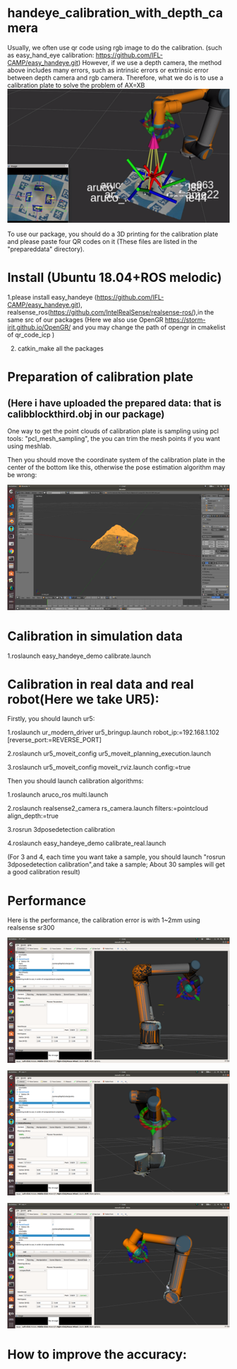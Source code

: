 # handeye_calibration_with_depth_camera

Usually, we often use qr code using rgb image to do the calibration. (such as easy_hand_eye calibration: https://github.com/IFL-CAMP/easy_handeye.git)
However, if we use a depth camera, the method above includes many errors, such as intrinsic errors or extrinsic error between depth camera and rgb camera.
Therefore, what we do is to use a calibration plate to solve the problem of AX=XB
![image](https://github.com/pyni/handeye_calibration_with_depth_camera/blob/master/figure/block.png)

To use our package, you should do a 3D printing for the calibration plate and please paste four QR codes on it (These files are listed in the "prepareddata" directory).

# Install (Ubuntu 18.04+ROS melodic)

1.please install easy_handeye (https://github.com/IFL-CAMP/easy_handeye.git), realsense_ros(https://github.com/IntelRealSense/realsense-ros/),in the same src of our packages (Here we also use OpenGR https://storm-irit.github.io/OpenGR/ and you may change the path of opengr in cmakelist of qr_code_icp )

2. catkin_make all the packages

# Preparation of calibration plate
## (Here i have uploaded the prepared data: that is calibblockthird.obj in our package)
One way to get the point clouds of calibration plate is sampling using pcl tools: "pcl_mesh_sampling", the you can trim the mesh points if you want using meshlab.

Then you should move the coordinate system of the calibration plate in the center of the bottom like this, otherwise the pose estimation algorithm may be wrong:

![imageca](https://github.com/pyni/handeye_calibration_with_depth_camera/blob/master/figure/coord.png)


# Calibration in simulation data 

1.roslaunch easy_handeye_demo calibrate.launch

# Calibration in real data and real robot(Here we take UR5):

Firstly, you should launch ur5:

1.roslaunch ur_modern_driver ur5_bringup.launch robot_ip:=192.168.1.102 [reverse_port:=REVERSE_PORT]

2.roslaunch ur5_moveit_config ur5_moveit_planning_execution.launch

3.roslaunch ur5_moveit_config moveit_rviz.launch config:=true

Then you should launch calibration algorithms:

1.roslaunch aruco_ros multi.launch

2.roslaunch realsense2_camera rs_camera.launch filters:=pointcloud align_depth:=true

3.rosrun 3dposedetection calibration

4.roslaunch easy_handeye_demo calibrate_real.launch

(For 3 and 4, each time you want take a sample, you should launch "rosrun 3dposedetection calibration",and take a sample; About 30 samples will get a good calibration result)


# Performance

Here is the performance, the calibration error is with 1~2mm using realsense sr300

![image1](https://github.com/pyni/handeye_calibration_with_depth_camera/blob/master/figure/Screenshot%20from%202020-07-06%2015-08-03.png)

![image2](https://github.com/pyni/handeye_calibration_with_depth_camera/blob/master/figure/Screenshot%20from%202020-07-06%2015-08-04.png)

![image3](https://github.com/pyni/handeye_calibration_with_depth_camera/blob/master/figure/Screenshot%20from%202020-07-06%2015-08-06.png)


# How to improve the accuracy:


